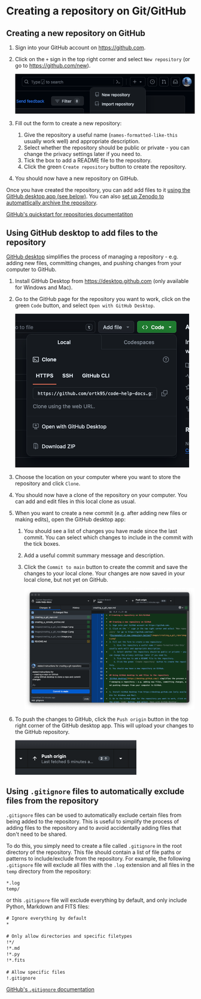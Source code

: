 # Creating a repository on Git/GitHub

## Creating a new repository on GitHub
1. Sign into your GitHub account on https://github.com.
2. Click on the `+` sign in the top right corner and select `New repository` (or go to https://github.com/new).
   
    ![Screenshot of new repository button](images/creating_a_git_repo/image.png)

3. Fill out the form to create a new repository:
    1. Give the repository a useful name (`names-formatted-like-this` usually work well) and appropriate description.
    2. Select whether the repository should be public or private - you can change the privacy settings later if you need to.
    3. Tick the box to add a README file to the repository.
    4. Click the green `Create repository` button to create the repository.
4. You should now have a new repository on GitHub.

Once you have created the repository, you can add add files to it [using the GitHub desktop app (see below)](#using-github-desktop-to-add-files-to-the-repository). You can also [set up Zenodo to automattically archive the repository](creating_a_zenodo_archive.md).

[GitHub's quickstart for repositories documentatiton](https://docs.github.com/en/repositories/creating-and-managing-repositories/quickstart-for-repositories)

## Using GitHub desktop to add files to the repository
[GitHub desktop](https://desktop.github.com/) simplifies the process of managing a repository - e.g. adding new files, committing changes, and pushing changes from your computer to GitHub.

1. Install GitHub Desktop from https://desktop.github.com (only available for Windows and Mac).
2. Go to the GitHub page for the repository you want to work, click on the green `Code` button, and select `Open with GitHub Desktop`. 
   
    ![Screenshot of opening repository in GitHub desktop](images/creating_a_git_repo/image-1.png)

3. Choose the location on your computer where you want to store the repository and click `Clone`.
4. You should now have a clone of the repository on your computer. You can add and edit files in this local clone as usual.
5. When you want to create a new commit (e.g. after adding new files or making edits), open the GitHub desktop app:
    1. You should see a list of changes you have made since the last commit. You can select which changes to include in the commit with the tick boxes.
    2. Add a useful commit summary message and description.
    3. Click the `Commit to main` button to create the commit and save the changes to your local clone. Your changes are now saved in your local clone, but not yet on GitHub.
   
        ![Committing changes in GitHub desktop](images/creating_a_git_repo/image-3.png)

6. To push the changes to GitHub, click the `Push origin` button in the top right corner of the GitHub desktop app. This will upload your changes to the GitHub repository.

    ![Pushing changes to GitHub](images/creating_a_git_repo/image-4.png)


## Using `.gitignore` files to automatically exclude files from the repository
`.gitignore` files can be used to automatically exclude certain files from being added to the repository. This is useful to simplify the process of adding files to the repository and to avoid accidentally adding files that don't need to be shared.

To do this, you simply need to create a file called `.gitignore` in the root directory of the repository. This file should contain a list of file paths or patterns to include/exclude from the repository. For example, the following `.gitignore` file will exclude all files with the `.log` extension and all files in the `temp` directory from the repository:

```gitignore
*.log
temp/
```

or this `.gitignore` file will exclude everything by default, and only include Python, Markdown and FITS files:

```gitignore
# Ignore everything by default
*

# Only allow directories and specific filetypes
!*/
!*.md
!*.py
!*.fits

# Allow specific files
!.gitignore
```

[GitHub's `.gitignore` documentation](https://docs.github.com/en/get-started/getting-started-with-git/ignoring-files)